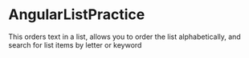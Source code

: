 # AngularListPractice

This orders text in a list, allows you to order the list alphabetically, and search for list items by letter or keyword 
